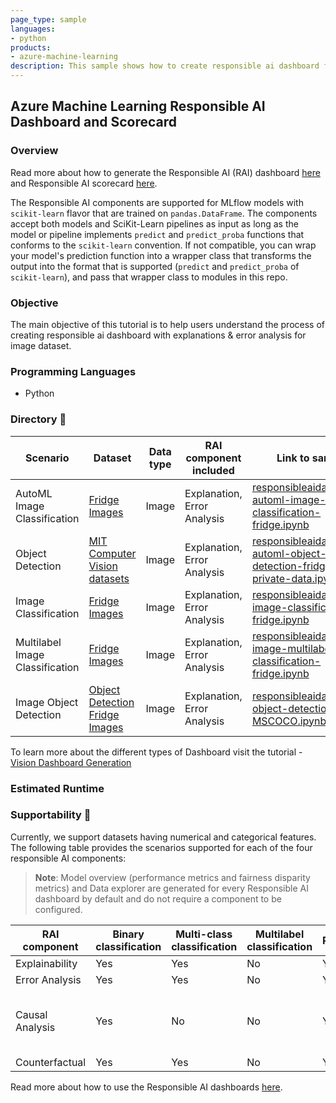 ```yaml
---
page_type: sample
languages:
- python
products:
- azure-machine-learning
description: This sample shows how to create responsible ai dashboard for image datasets.
---
```


## Azure Machine Learning Responsible AI Dashboard and Scorecard 

### Overview

Read more about how to generate the Responsible AI (RAI) dashboard [here](https://learn.microsoft.com/en-us/azure/machine-learning/how-to-responsible-ai-dashboard-sdk-cli?tabs=yaml) and Responsible AI scorecard [here](https://learn.microsoft.com/en-us/azure/machine-learning/how-to-responsible-ai-scorecard).

The Responsible AI components are supported for MLflow models with `scikit-learn` flavor that are trained on `pandas.DataFrame`.
The components accept both models and SciKit-Learn pipelines as input as long as the model or pipeline implements `predict` and `predict_proba` functions that conforms to the `scikit-learn` convention.
If not compatible, you can wrap your model's prediction function into a wrapper class that transforms the output into the format that is supported (`predict` and `predict_proba` of `scikit-learn`), and pass that wrapper class to modules in this repo.

### Objective
The main objective of this tutorial is to help users understand the process of creating responsible ai dashboard with explanations & error analysis for image dataset.

### Programming Languages
 - Python

### Directory 📖

| Scenario | Dataset | Data type | RAI component included | Link to sample | Documentation |
| --- | --- | --- | --- | --- | --- |
 AutoML Image Classification | [Fridge Images](https://github.com/microsoft/computervision-recipes/tree/master/scenarios/classification) | Image | Explanation, Error Analysis | [responsibleaidashboard-automl-image-classification-fridge.ipynb](./vision/responsibleaidashboard-automl-image-classification-fridge.ipynb) | [Vision Dashboard Generation](https://learn.microsoft.com/en-us/azure/machine-learning/how-to-responsible-ai-image-dashboard?view=azureml-api-2) |
| Object Detection | [MIT Computer Vision datasets](https://github.com/microsoft/computervision-recipes) | Image | Explanation, Error Analysis | [responsibleaidashboard-automl-object-detection-fridge-private-data.ipynb](./vision/responsibleaidashboard-automl-object-detection-fridge-private-data.ipynb) | [Vision Dashboard Generation](https://learn.microsoft.com/en-us/azure/machine-learning/how-to-responsible-ai-image-dashboard?view=azureml-api-2) |
| Image Classification | [Fridge Images](https://github.com/microsoft/computervision-recipes/tree/master/scenarios/classification) | Image | Explanation, Error Analysis | [responsibleaidashboard-image-classification-fridge.ipynb](./vision/responsibleaidashboard-image-classification-fridge.ipynb) | [Vision Dashboard Generation](https://learn.microsoft.com/en-us/azure/machine-learning/how-to-responsible-ai-image-dashboard?view=azureml-api-2) |
| Multilabel Image Classification | [Fridge Images](https://github.com/microsoft/computervision-recipes/tree/master/scenarios/classification) | Image | Explanation, Error Analysis | [responsibleaidashboard-image-multilabel-classification-fridge.ipynb](./vision/responsibleaidashboard-image-multilabel-classification-fridge.ipynb) | [Vision Dashboard Generation](https://learn.microsoft.com/en-us/azure/machine-learning/how-to-responsible-ai-image-dashboard?view=azureml-api-2) |
| Image Object Detection | [Object Detection Fridge Images](https://github.com/microsoft/computervision-recipes/tree/master/scenarios/detection) | Image | Explanation, Error Analysis | [responsibleaidashboard-object-detection-MSCOCO.ipynb](./vision/responsibleaidashboard-object-detection-MSCOCO.ipynb) | [Vision Dashboard Generation](https://learn.microsoft.com/en-us/azure/machine-learning/how-to-responsible-ai-image-dashboard?view=azureml-api-2) |


To learn more about the different types of Dashboard visit the tutorial -
[Vision Dashboard Generation](https://learn.microsoft.com/en-us/azure/machine-learning/how-to-responsible-ai-image-dashboard?view=azureml-api-2)

### Estimated Runtime

### Supportability 🧰
Currently, we support datasets having numerical and categorical features. The following table provides the scenarios supported for each of the four responsible AI components:
> **Note**: Model overview (performance metrics and fairness disparity metrics) and Data explorer are generated for every Responsible AI dashboard by default and do not require a component to be configured.

| RAI component | Binary classification | Multi-class classification | Multilabel classification | Regression | Timeseries forecasting | Categorical features | Text features | Image Features | Recommender Systems | Reinforcement Learning |
| --- | --- | --- | --- | --- | --- | --- | --- | --- | --- | -- |
| Explainability | Yes | Yes | No | Yes | No | Yes | Yes | Yes | No | No |
| Error Analysis | Yes | Yes | No | Yes | No | Yes | Yes | Yes | No | No |
| Causal Analysis | Yes | No | No | Yes | No | Yes (max 5 features due to computational cost) | No | No | No | No |
| Counterfactual | Yes | Yes | No | Yes | No | Yes | No | No | No | No |

Read more about how to use the Responsible AI dashboards [here](https://learn.microsoft.com/en-us/azure/machine-learning/how-to-responsible-ai-dashboard). 

